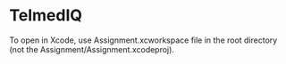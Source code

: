 # TelmedIQ
To open in Xcode, use Assignment.xcworkspace file in the root directory (not the Assignment/Assignment.xcodeproj).
